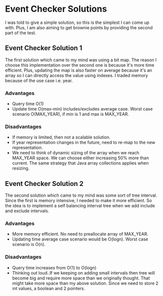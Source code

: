 # Event Checker Solutions
I was told to give a simple solution, so this is the simplest I can come up with. Plus, I am also aiming to get brownie points by providing the second part of the test.

## Event Checker Solution 1
The first solution which came to my mind was using a bit map. The reason I choose this implementation over the second one is because it's more time efficient. Plus, updating the map is also faster on average 
because it's an array so I can directly access the value using indexes. I traded memory because of the use case i.e. year. 

### Advantages
 - Query time O(1)
 - Update time O(max-min) includes/excludes average case. Worst case scenario O(MAX_YEAR), if min is 1 and max is MAX_YEAR.
 
 
### Disadvantages 
 - If memory is limited, then not a scalable solution.
 - If year representation changes in the future, need to re-map to the new representation.
 - We need to think of dynamic sizing of the array when we reach MAX_YEAR space. We can choose either increasing 50% more than current. The same strategy that Java array collections applies when resizing.
 
## Event Checker Solution 2
The second solution which came to my mind was some sort of tree interval. Since the first is memory intensive, I needed to make it more efficient. So the idea is to implement a self balancing interval tree when we add include and exclude intervals. 

### Advantages
 - More memory efficient. No need to preallocate array of MAX_YEAR.
 - Updating time average case scenario would be O(logn). Worst case scenario is O(n).

### Disadvantages 
 - Query time increases from O(1) to O(logn)
 - Thinking out loud..If we keeping on adding small intervals then tree will become big and require more space than we originally thought. That might take more space than my above solution. Since we need to store 2 int values, a boolean and 2 pointers.